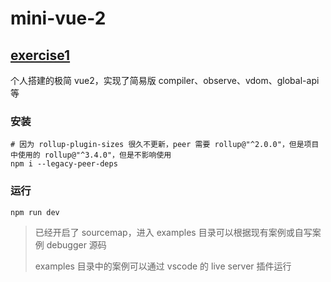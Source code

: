# mini-vue-2

## [exercise1](./exercise1)

个人搭建的极简 vue2，实现了简易版 compiler、observe、vdom、global-api 等

### 安装

```shell
# 因为 rollup-plugin-sizes 很久不更新，peer 需要 rollup@"^2.0.0"，但是项目中使用的 rollup@"^3.4.0"，但是不影响使用
npm i --legacy-peer-deps
```

### 运行

```shell
npm run dev
```

> 已经开启了 sourcemap，进入 examples 目录可以根据现有案例或自写案例 debugger 源码
>
> examples 目录中的案例可以通过 vscode 的 live server 插件运行
